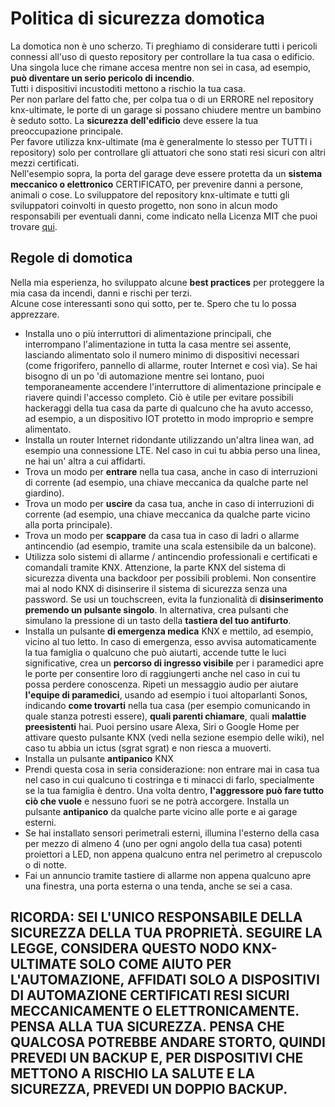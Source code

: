 # Politica di sicurezza domotica

La domotica non è uno scherzo. Ti preghiamo di considerare tutti i pericoli connessi all'uso di questo repository per controllare la tua casa o edificio.
Una singola luce che rimane accesa mentre non sei in casa, ad esempio, **può diventare un serio pericolo di incendio**. <br/>
Tutti i dispositivi incustoditi mettono a rischio la tua casa. <br/>
Per non parlare del fatto che, per colpa tua o di un ERRORE nel repository knx-ultimate, le porte di un garage si possano chiudere mentre un bambino è seduto sotto.
La **sicurezza dell'edificio** deve essere la tua preoccupazione principale. <br/>
Per favore utilizza knx-ultimate (ma è generalmente lo stesso per TUTTI i repository) solo per controllare gli attuatori che sono stati resi sicuri con altri mezzi certificati. <br/>
Nell'esempio sopra, la porta del garage deve essere protetta da un **sistema meccanico o elettronico** CERTIFICATO, per prevenire danni a persone, animali o cose.
Lo sviluppatore del repository knx-ultimate e tutti gli sviluppatori coinvolti in questo progetto, non sono in alcun modo responsabili per eventuali danni, come indicato nella Licenza MIT che puoi trovare [qui](https://github.com/Supergiovane/node-red-contrib-KNX-ultimate/blob/master/LICENSE). <br/>


## Regole di domotica

Nella mia esperienza, ho sviluppato alcune **best practices** per proteggere la mia casa da incendi, danni e rischi per terzi. <br/>
Alcune cose interessanti sono qui sotto, per te. Spero che tu lo possa apprezzare. <br/>

* Installa uno o più interruttori di alimentazione principali, che interrompano l'alimentazione in tutta la casa mentre sei assente, lasciando alimentato solo il numero minimo di dispositivi necessari (come frigorifero, pannello di allarme, router Internet e così via). Se hai bisogno di un po 'di automazione mentre sei lontano, puoi temporaneamente accendere l'interruttore di alimentazione principale e riavere quindi l'accesso completo. Ciò è utile per evitare possibili hackeraggi della tua casa da parte di qualcuno che ha avuto accesso, ad esempio, a un dispositivo IOT protetto in modo improprio e sempre alimentato.
* Installa un router Internet ridondante utilizzando un'altra linea wan, ad esempio una connessione LTE. Nel caso in cui tu abbia perso una linea, ne hai un' altra a cui affidarti.
* Trova un modo per **entrare** nella tua casa, anche in caso di interruzioni di corrente (ad esempio, una chiave meccanica da qualche parte nel giardino).
* Trova un modo per **uscire** da casa tua, anche in caso di interruzioni di corrente (ad esempio, una chiave meccanica da qualche parte vicino alla porta principale).
* Trova un modo per **scappare** da casa tua in caso di ladri o allarme antincendio (ad esempio, tramite una scala estensibile da un balcone).
* Utilizza solo sistemi di allarme / antincendio professionali e certificati e comandali tramite KNX. Attenzione, la parte KNX del sistema di sicurezza diventa una backdoor per possibili problemi. Non consentire mai al nodo KNX di disinserire il sistema di sicurezza senza una password. Se usi un touchscreen, evita la funzionalità di **disinserimento premendo un pulsante singolo**. In alternativa, crea pulsanti che simulano la pressione di un tasto della **tastiera del tuo antifurto**.
* Installa un pulsante **di emergenza medica** KNX e mettilo, ad esempio, vicino al tuo letto. In caso di emergenza, esso avvisa automaticamente la tua famiglia o qualcuno che può aiutarti, accende tutte le luci significative, crea un **percorso di ingresso visibile** per i paramedici apre le porte per consentire loro di raggiungerti anche nel caso in cui tu possa perdere conoscenza. Ripeti un messaggio audio per aiutare **l'equipe di paramedici**, usando ad esempio i tuoi altoparlanti Sonos, indicando **come trovarti** nella tua casa (per esempio comunicando in quale stanza potresti essere), **quali parenti chiamare**, quali **malattie preesistenti** hai. Puoi persino usare Alexa, Siri o Google Home per attivare questo pulsante KNX (vedi nella sezione esempio delle wiki), nel caso tu abbia un ictus (sgrat sgrat) e non riesca a muoverti.
* Installa un pulsante **antipanico** KNX
* Prendi questa cosa in seria considerazione: non entrare mai in casa tua nel caso in cui qualcuno ti costringa e ti minacci di farlo, specialmente se la tua famiglia è dentro. Una volta dentro, **l'aggressore può fare tutto ciò che vuole** e nessuno fuori se ne potrà accorgere. Installa un pulsante **antipanico** da qualche parte vicino alle porte e ai garage esterni.
* Se hai installato sensori perimetrali esterni, illumina l'esterno della casa per mezzo di almeno 4 (uno per ogni angolo della tua casa) potenti proiettori a LED, non appena qualcuno entra nel perimetro al crepuscolo o di notte.
* Fai un annuncio tramite tastiere di allarme non appena qualcuno apre una finestra, una porta esterna o una tenda, anche se sei a casa.



## RICORDA: SEI L'UNICO RESPONSABILE DELLA SICUREZZA DELLA TUA PROPRIETÀ. SEGUIRE LA LEGGE, CONSIDERA QUESTO NODO KNX-ULTIMATE SOLO COME AIUTO PER L'AUTOMAZIONE, AFFIDATI SOLO A DISPOSITIVI DI AUTOMAZIONE CERTIFICATI RESI SICURI MECCANICAMENTE O ELETTRONICAMENTE. PENSA ALLA TUA SICUREZZA. PENSA CHE QUALCOSA POTREBBE ANDARE STORTO, QUINDI PREVEDI UN BACKUP E, PER DISPOSITIVI CHE METTONO A RISCHIO LA SALUTE E LA SICUREZZA, PREVEDI UN DOPPIO BACKUP. 
